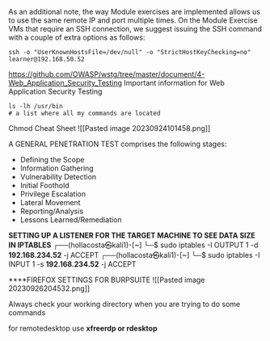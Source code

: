As an additional note, the way Module exercises are implemented allows us to use the same remote IP and port multiple times. On the Module Exercise VMs that require an SSH connection, we suggest issuing the SSH command with a couple of extra options as follows:

```
ssh -o "UserKnownHostsFile=/dev/null" -o "StrictHostKeyChecking=no" learner@192.168.50.52
```

https://github.com/OWASP/wstg/tree/master/document/4-Web_Application_Security_Testing
Important information for Web Application Security Testing

	ls -lh /usr/bin
	# a list where all my commands are located

Chmod Cheat Sheet
![[Pasted image 20230924101458.png]]

A GENERAL PENETRATION TEST comprises the following stages:

- Defining the Scope
- Information Gathering
- Vulnerability Detection
- Initial Foothold
- Privilege Escalation
- Lateral Movement
- Reporting/Analysis
- Lessons Learned/Remediation

**SETTING UP A LISTENER FOR THE TARGET MACHINE TO SEE DATA SIZE IN IPTABLES**
┌──(hollacosta㉿kali1)-[~]
└─$ sudo iptables -I OUTPUT 1 -d **192.168.234.52** -j ACCEPT
┌──(hollacosta㉿kali1)-[~]
└─$ sudo iptables -I INPUT 1 -s **192.168.234.52** -j ACCEPT     


****FIREFOX SETTINGS FOR BURPSUITE
![[Pasted image 20230926204532.png]]

Always check your working directory when you are trying to do some commands


for remotedesktop use **xfreerdp or rdesktop**


